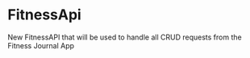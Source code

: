 # FitnessApi
New FitnessAPI that will be used to handle all CRUD requests from the Fitness Journal App
